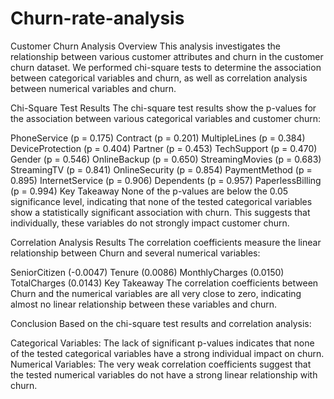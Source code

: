 # Churn-rate-analysis
Customer Churn Analysis
Overview
This analysis investigates the relationship between various customer attributes and churn in the customer churn dataset. We performed chi-square tests to determine the association between categorical variables and churn, as well as correlation analysis between numerical variables and churn.

Chi-Square Test Results
The chi-square test results show the p-values for the association between various categorical variables and customer churn:

PhoneService (p = 0.175)
Contract (p = 0.201)
MultipleLines (p = 0.384)
DeviceProtection (p = 0.404)
Partner (p = 0.453)
TechSupport (p = 0.470)
Gender (p = 0.546)
OnlineBackup (p = 0.650)
StreamingMovies (p = 0.683)
StreamingTV (p = 0.841)
OnlineSecurity (p = 0.854)
PaymentMethod (p = 0.895)
InternetService (p = 0.906)
Dependents (p = 0.957)
PaperlessBilling (p = 0.994)
Key Takeaway
None of the p-values are below the 0.05 significance level, indicating that none of the tested categorical variables show a statistically significant association with churn. This suggests that individually, these variables do not strongly impact customer churn.

Correlation Analysis Results
The correlation coefficients measure the linear relationship between Churn and several numerical variables:

SeniorCitizen (-0.0047)
Tenure (0.0086)
MonthlyCharges (0.0150)
TotalCharges (0.0143)
Key Takeaway
The correlation coefficients between Churn and the numerical variables are all very close to zero, indicating almost no linear relationship between these variables and churn.

Conclusion
Based on the chi-square test results and correlation analysis:

Categorical Variables: The lack of significant p-values indicates that none of the tested categorical variables have a strong individual impact on churn.
Numerical Variables: The very weak correlation coefficients suggest that the tested numerical variables do not have a strong linear relationship with churn.
